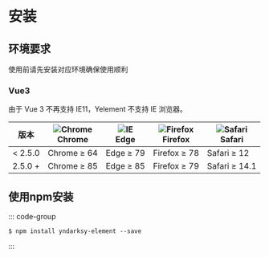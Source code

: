 <script setup>
import { ref } from 'vue'
</script>

# 安装

## 环境要求

使用前请先安装对应环境确保使用顺利

### Vue3

由于 Vue 3 不再支持 IE11，Yelement 不支持 IE 浏览器。
  <table>
    <thead>
      <tr>
        <th>版本</th>
        <th><img src="https://cdn.jsdelivr.net/npm/@browser-logos/chrome/chrome_32x32.png" alt="Chrome"> <br> Chrome
        </th>
        <th><img src="https://cdn.jsdelivr.net/npm/@browser-logos/edge/edge_32x32.png" alt="IE"> <br> Edge</th>
        <th><img src="https://cdn.jsdelivr.net/npm/@browser-logos/firefox/firefox_32x32.png" alt="Firefox"> <br> Firefox
        </th>
        <th><img src="https://cdn.jsdelivr.net/npm/@browser-logos/safari/safari_32x32.png" alt="Safari"> <br> Safari
        </th>
      </tr>
    </thead>
    <tbody>
      <tr>
        <td>&lt; 2.5.0</td>
        <td>Chrome ≥ 64</td>
        <td>Edge ≥ 79</td>
        <td>Firefox ≥ 78</td>
        <td>Safari ≥ 12</td>
      </tr>
      <tr>
        <td>2.5.0 +</td>
        <td>Chrome ≥ 85</td>
        <td>Edge ≥ 85</td>
        <td>Firefox ≥ 79</td>
        <td>Safari ≥ 14.1</td>
      </tr>
    </tbody>
  </table>

## 使用npm安装
::: code-group

```npm
$ npm install yndarksy-element --save
```

:::
